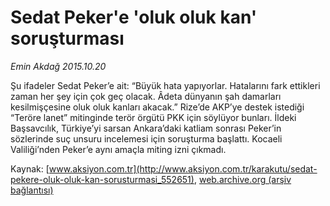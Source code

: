 # Sedat Peker'e 'oluk oluk kan' soruşturması

*Emin Akdağ 2015.10.20*

<div class="pNewsDetailMainContent ctx_content" itemprop="articleBody">
 <p>
  Şu ifadeler Sedat Peker’e ait: “Büyük hata yapıyorlar. Hatalarını fark ettikleri zaman her şey için çok geç olacak. Âdeta dünyanın şah damarları kesilmişçesine oluk oluk kanları akacak.” Rize’de AKP’ye destek istediği “Teröre lanet” mitinginde terör örgütü PKK için söylüyor bunları. İldeki Başsavcılık, Türkiye’yi sarsan Ankara’daki katliam sonrası Peker’in sözlerinde suç unsuru incelemesi için soruşturma başlattı. Kocaeli Valiliği’nden Peker’e aynı amaçla miting izni çıkmadı.
 </p>
</div>


Kaynak: [www.aksiyon.com.tr](http://www.aksiyon.com.tr/karakutu/sedat-pekere-oluk-oluk-kan-sorusturmasi_552651), [web.archive.org (arşiv bağlantısı)](http://web.archive.org/web/20151021130027/http://www.aksiyon.com.tr/karakutu/sedat-pekere-oluk-oluk-kan-sorusturmasi_552651)

